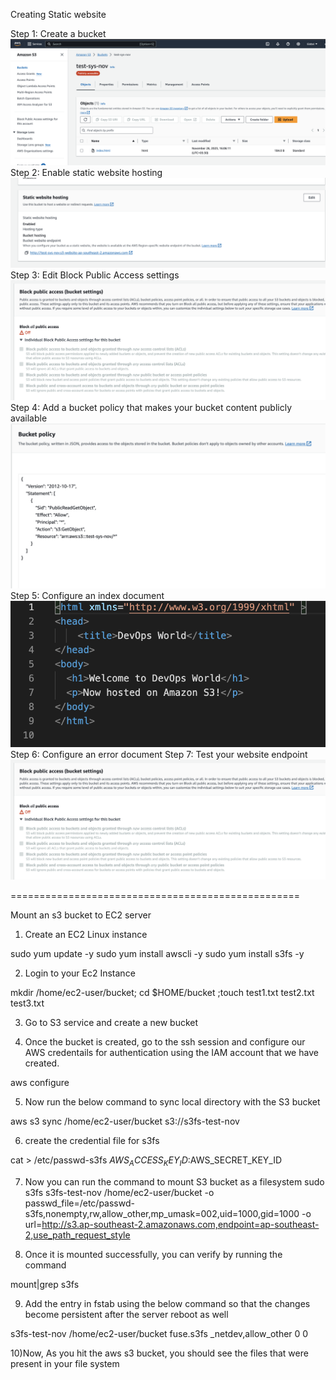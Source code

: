 Creating Static website

Step 1: Create a bucket
![Alt text](3.png?raw=true "Optional Title")
Step 2: Enable static website hosting
![Alt text](4.png?raw=true "Optional Title")
Step 3: Edit Block Public Access settings
![Alt text](1.png?raw=true "Optional Title")
Step 4: Add a bucket policy that makes your bucket content publicly available
![Alt text](2.png?raw=true "Optional Title")
Step 5: Configure an index document
![Alt text](5.png?raw=true "Optional Title")
Step 6: Configure an error document
Step 7: Test your website endpoint
![Alt text](1.png?raw=true "Optional Title")

==================================================

Mount an s3 bucket to EC2 server

1) Create an EC2 Linux instance

sudo yum update -y
sudo yum install awscli -y
sudo yum install s3fs -y

2) Login to your Ec2 Instance

mkdir /home/ec2-user/bucket; cd $HOME/bucket ;touch test1.txt test2.txt test3.txt

3) Go to S3 service and create a new bucket

4) Once the bucket is created, go to the ssh session and configure our AWS credentails for authentication using the IAM account that we have created.
 
 aws configure

5) Now run the below command to sync local directory with the S3 bucket

aws s3 sync /home/ec2-user/bucket s3://s3fs-test-nov

6) create the credential file for s3fs

cat > /etc/passwd-s3fs
$AWS_ACCESS_KEY_ID:$AWS_SECRET_KEY_ID

7) Now you can run the command to mount S3 bucket as a filesystem
sudo s3fs s3fs-test-nov /home/ec2-user/bucket  -o passwd_file=/etc/passwd-s3fs,nonempty,rw,allow_other,mp_umask=002,uid=1000,gid=1000 -o url=http://s3.ap-southeast-2.amazonaws.com,endpoint=ap-southeast-2,use_path_request_style

8) Once it is mounted successfully, you can verify by running the command

mount|grep s3fs

9) Add the entry in fstab using the below command so that the changes become persistent after the server reboot as well

s3fs-test-nov /home/ec2-user/bucket fuse.s3fs _netdev,allow_other 0 0

10)Now, As you hit the aws s3 bucket, you should see the files that were present in your file system